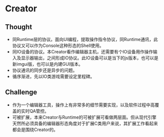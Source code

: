 # Creator

## Thought
- 同Runtime层的协议。面向UI编程，提取操作指令协议，同Runtime通讯，此协议又可以作为Console这种形态的Shell使用。
- 同IO设备的协议。本Creator看作编辑器主机，还需要有个IO设备用作操作输入及显示器输出，之间形成IO协议。此IO设备可以是当下的js版本，也可以是新imgui版，也可以是内建GUI版本。
- 协议通讯的同步还是异步的问题。
- 循序渐进，先以IO类游戏需要设定里程碑。

## Challenge
- 作为一个编辑器工具，操作上有非常多的细节需要实现，以及软件过程中高覆盖的实时QA管控。
- 可被扩展，本来Creator与Runtime的可被扩展可看做两层面。但从现代引擎天然所必须具备的编辑器形态角度对于扩展C类用户来说，其扩展工作看起来都会是围绕Creator的。
